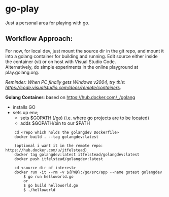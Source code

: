 # go-play

Just a personal area for playing with go.

## Workflow Approach:

For now, for local dev, just mount the source dir in the git repo, and mount it into a golang container for building and running.
Edit source either inside the container (vi) or on host with Visual Studio Code.  
Alternatively, do simple experiments in the online playground at play.golang.org.

*Reminder: When PC finally gets Windows v2004, try this:  https://code.visualstudio.com/docs/remote/containers*.  

**Golang Container:** based on https://hub.docker.com/_/golang
- installs GO
- sets up env;
    - sets $GOPATH (/go) (i.e. where go projects are to be located)
    - adds $GOPATH/bin to our $PATH

```
    cd <repo which holds the golangdev Dockerfile>
    docker build . --tag golangdev:latest

    (optional i want it in the remote repo: https://hub.docker.com/u/itfelstead) 
    docker tag golangdev:latest itfelstead/golangdev:latest
    docker push itfelstead/golangdev:latest

    cd <source dir of interest>
    docker run -it --rm -v ${PWD}:/go/src/app --name gotest golangdev
        $ go run helloworld.go
        or
        $ go build helloworld.go
        $ ./helloworld
```



